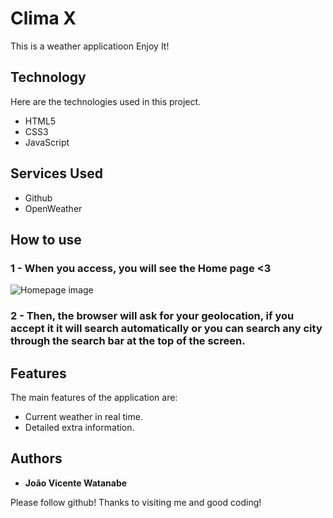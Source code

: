 
# Clima X 
This is a weather applicatioon 
Enjoy It!


## Technology 

Here are the technologies used in this project.

* HTML5
* CSS3
* JavaScript

## Services Used

* Github
* OpenWeather



## How to use

### 1 - When you access, you will see the Home page <3

![Homepage image](https://github.com/wabemusic/ClimaX/blob/main/readme/home.jpg)

### 2 - Then, the browser will ask for your geolocation, if you accept it it will search automatically or you can search any city through the search bar at the top of the screen.

## Features

The main features of the application are:
 - Current weather in real time.
 - Detailed extra information.

  ## Authors

  * **João Vicente Watanabe** 

  Please follow github!
  Thanks to visiting me and good coding!
